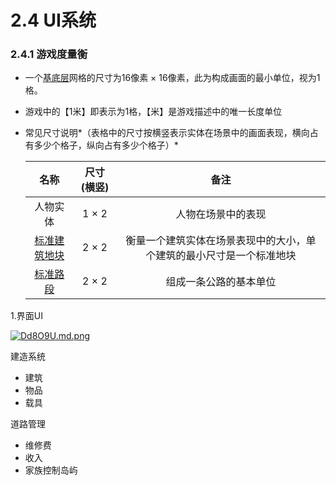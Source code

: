# 2.4 UI系统

### 2.4.1 游戏度量衡

- 一个[基底层](http://game.maojupao.me/chapter2/2.5%20%E5%9C%B0%E5%9B%BE%E7%B3%BB%E7%BB%9F.html#tuceng)网格的尺寸为16像素 × 16像素，此为构成画面的最小单位，视为1格。

- 游戏中的【1米】即表示为1格，【米】是游戏描述中的唯一长度单位

- 常见尺寸说明*（表格中的尺寸按横竖表示实体在场景中的画面表现，横向占有多少个格子，纵向占有多少个格子）*

  |                             名称                             | 尺寸(横竖) |                             备注                             |
  | :----------------------------------------------------------: | :--------: | :----------------------------------------------------------: |
  |                           人物实体                           |   1 × 2    |                      人物在场景中的表现                      |
  | [标准建筑地块](http://game.maojupao.me/chapter5/5.3%20%E6%88%BF%E5%B1%8B%E5%85%83%E7%B4%A0.html#jianzhudikuai) |   2 × 2    | 衡量一个建筑实体在场景表现中的大小，单个建筑的最小尺寸是一个标准地块 |
  | [标准路段](http://game.maojupao.me/chapter2/2.5%20%E5%9C%B0%E5%9B%BE%E7%B3%BB%E7%BB%9F.html#daolu) |   2 × 2    |                    组成一条公路的基本单位                    |

  

1.界面UI

[![Dd8O9U.md.png](https://s3.ax1x.com/2020/11/25/Dd8O9U.md.png)](https://imgchr.com/i/Dd8O9U)

建造系统

- 建筑
- 物品
- 载具

道路管理

- 维修费
- 收入
- 家族控制岛屿

